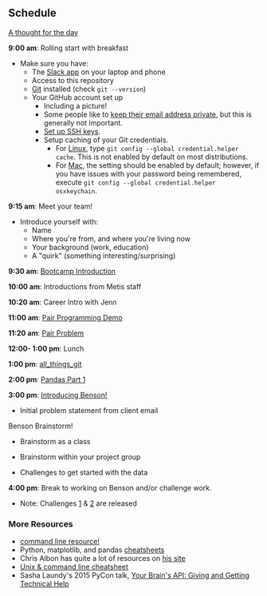 ## Schedule

[A thought for the day](https://twitter.com/hadleywickham/status/565516534089785344)

**9:00 am**: Rolling start with breakfast

 * Make sure you have:
     * The [Slack app](https://slack.com/apps) on your laptop and phone
     * Access to this repository
     * [Git](http://git-scm.com/) installed (check `git --version`)
     * Your GitHub account set up
         * Including a picture!
         * Some people like to [keep their email address private](https://help.github.com/articles/keeping-your-email-address-private/), but this is generally not important.
         * [Set up SSH keys](https://help.github.com/articles/generating-ssh-keys/).
         * Setup caching of your Git credentials. 
            * For [Linux](https://help.github.com/articles/caching-your-github-password-in-git/#platform-linux), type `git config --global credential.helper cache`. This is not enabled by default on most distributions.
            * For [Mac](https://help.github.com/articles/caching-your-github-password-in-git/#platform-mac), the setting should be enabled by default; however, if you have issues with your password being remembered, execute `git config --global credential.helper osxkeychain`.


**9:15 am**: Meet your team!

 * Introduce yourself with:
     * Name
     * Where you're from, and where you're living now
     * Your background (work, education)
     * A "quirk" (something interesting/surprising)

**9:30 am**: [Bootcamp Introduction](Bootcamp_Intro.pdf)

**10:00 am**: Introductions from Metis staff

**10:20 am**: Career Intro with Jenn 

**11:00 am**: [Pair Programming Demo](pair_demo.md)

**11:20 am**: [Pair Problem](pair_fizzbuzz.md)

**12:00- 1:00 pm**: Lunch

**1:00 pm**: [all_things_git](../../../resources/git) 

**2:00 pm**: [Pandas Part 1](Intro-to-Pandas.ipynb)  
  
**3:00 pm**: [Introducing Benson!](../../../projects/01-benson)

 * Initial problem statement from client email    
 
 Benson Brainstorm!   
  * Brainstorm as a class
  * Brainstorm within your project group   

 * Challenges to get started with the data   
 
**4:00 pm**: Break to working on Benson and/or challenge work.

 * Note: Challenges [1](../../../challenges/challenges_questions/01-mta) & [2](../../../challenges/challenges_questions/02-primer) are released


### More Resources

 * [command line resource!](command_line.md)
 * Python, matplotlib, and pandas [cheatsheets](https://drive.google.com/folderview?id=0ByIrJAE4KMTtaGhRcXkxNHhmY2M)
 * Chris Albon has quite a lot of resources on [his site](http://chrisalbon.com/)
 * [Unix & command line cheatsheet](http://web.pa.msu.edu/people/abdo/unixcc.html)
 *  Sasha Laundy's 2015 PyCon talk, [Your Brain's API: Giving and Getting Technical Help](https://www.youtube.com/watch?v=hY14Er6JX2s)
